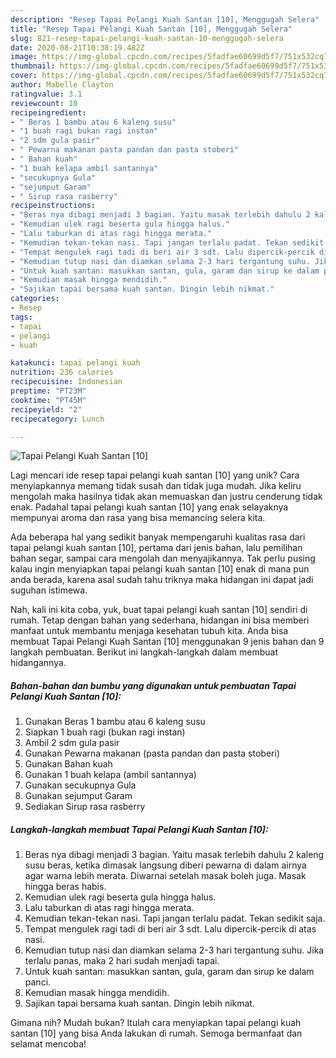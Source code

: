 ```yaml
---
description: "Resep Tapai Pelangi Kuah Santan [10], Menggugah Selera"
title: "Resep Tapai Pelangi Kuah Santan [10], Menggugah Selera"
slug: 821-resep-tapai-pelangi-kuah-santan-10-menggugah-selera
date: 2020-08-21T10:38:19.482Z
image: https://img-global.cpcdn.com/recipes/5fadfae60699d5f7/751x532cq70/tapai-pelangi-kuah-santan-10-foto-resep-utama.jpg
thumbnail: https://img-global.cpcdn.com/recipes/5fadfae60699d5f7/751x532cq70/tapai-pelangi-kuah-santan-10-foto-resep-utama.jpg
cover: https://img-global.cpcdn.com/recipes/5fadfae60699d5f7/751x532cq70/tapai-pelangi-kuah-santan-10-foto-resep-utama.jpg
author: Mabelle Clayton
ratingvalue: 3.1
reviewcount: 10
recipeingredient:
- " Beras 1 bambu atau 6 kaleng susu"
- "1 buah ragi bukan ragi instan"
- "2 sdm gula pasir"
- " Pewarna makanan pasta pandan dan pasta stoberi"
- " Bahan kuah"
- "1 buah kelapa ambil santannya"
- "secukupnya Gula"
- "sejumput Garam"
- " Sirup rasa rasberry"
recipeinstructions:
- "Beras nya dibagi menjadi 3 bagian. Yaitu masak terlebih dahulu 2 kaleng susu beras, ketika dimasak langsung diberi pewarna di dalam airnya agar warna lebih merata. Diwarnai setelah masak boleh juga. Masak hingga beras habis."
- "Kemudian ulek ragi beserta gula hingga halus."
- "Lalu taburkan di atas ragi hingga merata."
- "Kemudian tekan-tekan nasi. Tapi jangan terlalu padat. Tekan sedikit saja."
- "Tempat mengulek ragi tadi di beri air 3 sdt. Lalu dipercik-percik di atas nasi."
- "Kemudian tutup nasi dan diamkan selama 2-3 hari tergantung suhu. Jika terlalu panas, maka 2 hari sudah menjadi tapai."
- "Untuk kuah santan: masukkan santan, gula, garam dan sirup ke dalam panci."
- "Kemudian masak hingga mendidih."
- "Sajikan tapai bersama kuah santan. Dingin lebih nikmat."
categories:
- Resep
tags:
- tapai
- pelangi
- kuah

katakunci: tapai pelangi kuah 
nutrition: 236 calories
recipecuisine: Indonesian
preptime: "PT23M"
cooktime: "PT45M"
recipeyield: "2"
recipecategory: Lunch

---
```



![Tapai Pelangi Kuah Santan [10]](https://img-global.cpcdn.com/recipes/5fadfae60699d5f7/751x532cq70/tapai-pelangi-kuah-santan-10-foto-resep-utama.jpg)

Lagi mencari ide resep tapai pelangi kuah santan [10] yang unik? Cara menyiapkannya memang tidak susah dan tidak juga mudah. Jika keliru mengolah maka hasilnya tidak akan memuaskan dan justru cenderung tidak enak. Padahal tapai pelangi kuah santan [10] yang enak selayaknya mempunyai aroma dan rasa yang bisa memancing selera kita.

Ada beberapa hal yang sedikit banyak mempengaruhi kualitas rasa dari tapai pelangi kuah santan [10], pertama dari jenis bahan, lalu pemilihan bahan segar, sampai cara mengolah dan menyajikannya. Tak perlu pusing kalau ingin menyiapkan tapai pelangi kuah santan [10] enak di mana pun anda berada, karena asal sudah tahu triknya maka hidangan ini dapat jadi suguhan istimewa.




Nah, kali ini kita coba, yuk, buat tapai pelangi kuah santan [10] sendiri di rumah. Tetap dengan bahan yang sederhana, hidangan ini bisa memberi manfaat untuk membantu menjaga kesehatan tubuh kita. Anda bisa membuat Tapai Pelangi Kuah Santan [10] menggunakan 9 jenis bahan dan 9 langkah pembuatan. Berikut ini langkah-langkah dalam membuat hidangannya.

<!--inarticleads1-->

##### Bahan-bahan dan bumbu yang digunakan untuk pembuatan Tapai Pelangi Kuah Santan [10]:

1. Gunakan  Beras 1 bambu atau 6 kaleng susu
1. Siapkan 1 buah ragi (bukan ragi instan)
1. Ambil 2 sdm gula pasir
1. Gunakan  Pewarna makanan (pasta pandan dan pasta stoberi)
1. Gunakan  Bahan kuah
1. Gunakan 1 buah kelapa (ambil santannya)
1. Gunakan secukupnya Gula
1. Gunakan sejumput Garam
1. Sediakan  Sirup rasa rasberry




<!--inarticleads2-->

##### Langkah-langkah membuat Tapai Pelangi Kuah Santan [10]:

1. Beras nya dibagi menjadi 3 bagian. Yaitu masak terlebih dahulu 2 kaleng susu beras, ketika dimasak langsung diberi pewarna di dalam airnya agar warna lebih merata. Diwarnai setelah masak boleh juga. Masak hingga beras habis.
1. Kemudian ulek ragi beserta gula hingga halus.
1. Lalu taburkan di atas ragi hingga merata.
1. Kemudian tekan-tekan nasi. Tapi jangan terlalu padat. Tekan sedikit saja.
1. Tempat mengulek ragi tadi di beri air 3 sdt. Lalu dipercik-percik di atas nasi.
1. Kemudian tutup nasi dan diamkan selama 2-3 hari tergantung suhu. Jika terlalu panas, maka 2 hari sudah menjadi tapai.
1. Untuk kuah santan: masukkan santan, gula, garam dan sirup ke dalam panci.
1. Kemudian masak hingga mendidih.
1. Sajikan tapai bersama kuah santan. Dingin lebih nikmat.




Gimana nih? Mudah bukan? Itulah cara menyiapkan tapai pelangi kuah santan [10] yang bisa Anda lakukan di rumah. Semoga bermanfaat dan selamat mencoba!
